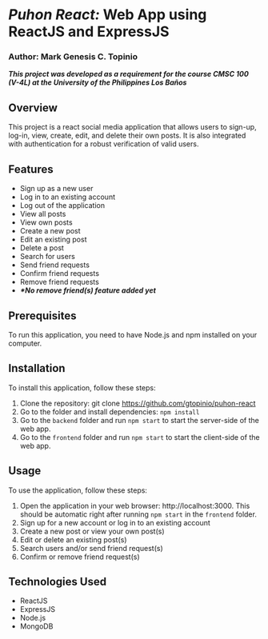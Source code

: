 # _Puhon React:_ Web App using ReactJS and ExpressJS

### Author: Mark Genesis C. Topinio

___This project was developed as a requirement for the course CMSC 100 (V-4L) at the University of the Philippines Los Baños___

## Overview
This project is a react social media application that allows users to sign-up, log-in, view, create, edit, and delete their own posts. It is also integrated with authentication for a robust verification of valid users.

## Features
- Sign up as a new user
- Log in to an existing account
- Log out of the application
- View all posts
- View own posts
- Create a new post
- Edit an existing post
- Delete a post
- Search for users
- Send friend requests
- Confirm friend requests
- Remove friend requests
- ___*No remove friend(s) feature added yet___

## Prerequisites
To run this application, you need to have Node.js and npm installed on your computer.

## Installation
To install this application, follow these steps:

1. Clone the repository: git clone https://github.com/gtopinio/puhon-react
2. Go to the folder and install dependencies: `npm install`
3. Go to the `backend` folder and run `npm start` to start the server-side of the web app.
4. Go to the `frontend` folder and run `npm start` to start the client-side of the web app.

## Usage
To use the application, follow these steps:
1. Open the application in your web browser: http://localhost:3000. This should be automatic right after running `npm start` in the `frontend` folder.
2. Sign up for a new account or log in to an existing account
3. Create a new post or view your own post(s)
4. Edit or delete an existing post(s)
5. Search users and/or send friend request(s)
6. Confirm or remove friend request(s)

## Technologies Used
- ReactJS
- ExpressJS
- Node.js
- MongoDB